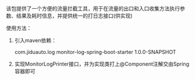 该包提供了一个方便的流量拦截工具，用于在流量的出口和入口收集方法执行参数、结果及耗时信息，并提供统一的打日志接口(供实现)

使用方法：
1. 引入maven依赖：

    <dependency>
        <groupId>com.jiduauto.log</groupId>
        <artifactId>monitor-log-spring-boot-starter</artifactId>
        <version>1.0.0-SNAPSHOT</version>
    </dependency>

2. 实现MonitorLogPrinter接口，并为实现类打上@Component注解交由Spring容器即可
